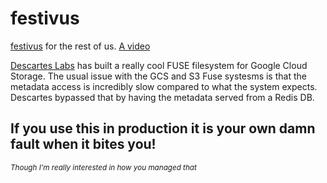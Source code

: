 # festivus

[festivus](https://arxiv.org/pdf/1702.03935.pdf) for the rest of us. [A video](https://www.youtube.com/watch?v=2Kmmbs2xnZc)

[Descartes Labs](http://descarteslabs.com) has built a really cool FUSE filesystem for Google Cloud Storage. The usual issue with the GCS and S3 Fuse systesms is that the metadata access is incredibly slow compared to what the system expects. Descartes bypassed that by having the metadata served from a Redis DB.

## If you use this in production it is your own damn fault when it bites you!

<small>_Though I'm really interested in how you managed that_</small>